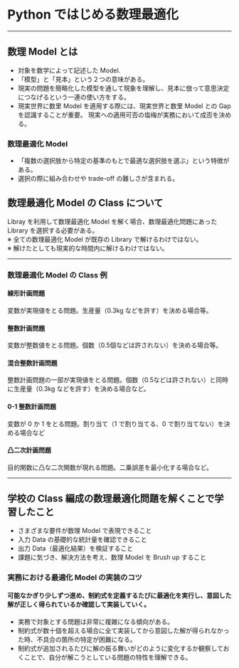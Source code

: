 # Python ではじめる数理最適化

---

## 数理 Model とは

- 対象を数学によって記述した Model.
- 「模型」と「見本」という２つの意味がある。
- 現実の問題を簡略化した模型を通して現象を理解し、見本に倣って意思決定につなげるという一連の使い方をする。
- 現実世界に数里 Model を適用する際には、現実世界と数里 Model との Gap を認識することが重要。
  現実への適用可否の塩梅が実務において成否を決める。

### 数理最適化 Model

- 「複数の選択肢から特定の基準のもとで最適な選択肢を選ぶ」という特徴がある。
- 選択の際に組み合わせや trade-off の難しさが含まれる。

## 数理最適化 Model の Class について

Libray を利用して数理最適化 Model を解く場合、数理最適化問題にあった Library を選択する必要がある。  
※ 全ての数理最適化 Model が既存の Library で解けるわけではない。  
※ 解けたとしても現実的な時間内に解けるわけではない。

---

### 数理最適化 Model の Class 例

#### 線形計画問題

変数が実現値をとる問題。生産量（0.3kg などを許す）を決める場合等。

#### 整数計画問題

変数が整数値をとる問題。個数（0.5個などは許されない）を決める場合等。

#### 混合整数計画問題

整数計画問題の一部が実現値をとる問題。個数（0.5などは許されない）と同時に生産量（0.3kg などを許す）を決める場合など。

#### 0-1 整数計画問題

変数が 0 か 1 をとる問題。割り当て（1 で割り当てる、0 で割り当てない）を決める場合など

#### 凸二次計画問題

目的関数に凸な二次関数が現れる問題。二乗誤差を最小化する場合など。

---

## 学校の Class 編成の数理最適化問題を解くことで学習したこと
- さまざまな要件が数理 Model で表現できること
- 入力 Data の基礎的な統計量を確認できること
- 出力 Data（最適化結果）を検証すること
- 課題に気づき、解決方法を考え、数理 Model を Brush up すること

### 実務における最適化 Model の実装のコツ
#### 可能なかぎり少しずつ進め、制約式を定義するたびに最適化を実行し、意図した解が正しく得られているか確認して実装していく。
- 実務で対象とする問題は非常に複雑になる傾向がある。
- 制約式が数十個を超える場合に全て実装してから意図した解が得られなかった時、不具合の箇所の特定が困難になる。
- 制約式が追加されるたびに解の振る舞いがどのように変化するか観察しておくことで、自分が解こうとしている問題の特性を理解できる。